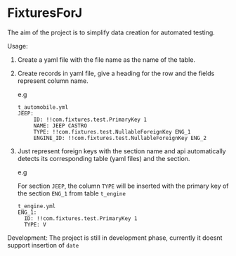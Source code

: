 FixturesForJ
============

The aim of the project is to simplify data creation for automated testing.

Usage:

1. Create a yaml file with the file name as the name of the table.
2. Create records in yaml file, give a heading for the row and the fields represent column name.

   e.g 
   ````
   t_automobile.yml
   JEEP:
        ID: !!com.fixtures.test.PrimaryKey 1
        NAME: JEEP CASTRO
        TYPE: !!com.fixtures.test.NullableForeignKey ENG_1
        ENGINE_ID: !!com.fixtures.test.NullableForeignKey ENG_2
   ````     
3. Just represent foreign keys with the section name and api automatically detects its corresponding table (yaml files) and the section.

   e.g

   For section ````JEEP````, the column ````TYPE```` will be inserted with the primary key of the section ````ENG_1```` from table ```t_engine```

   ````
   t_engine.yml
   ENG_1:
     ID: !!com.fixtures.test.PrimaryKey 1
     TYPE: V
   ````  
   
Development:
   The project is still in development phase, currently it doesnt support insertion of ```date```
